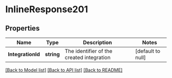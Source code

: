 # InlineResponse201

## Properties
Name | Type | Description | Notes
------------ | ------------- | ------------- | -------------
**IntegrationId** | **string** | The identifier of the created integration | [default to null]

[[Back to Model list]](../README.md#documentation-for-models) [[Back to API list]](../README.md#documentation-for-api-endpoints) [[Back to README]](../README.md)

